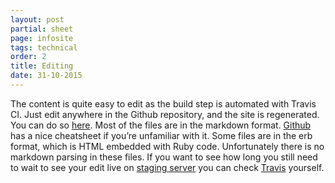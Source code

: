 ```yaml
---
layout: post
partial: sheet
page: infosite
tags: technical
order: 2
title: Editing
date: 31-10-2015
---
```

The content is quite easy to edit as the build step is automated with Travis CI. Just edit anywhere in the Github repository, and the site is regenerated. You can do so [here](https://github.com/OffCourse/offcourse-documentation/tree/master/source/content). Most of the files are in the markdown format. [Github](https://github.com/adam-p/markdown-here/wiki/Markdown-Cheatsheet) has a nice cheatsheet if you’re unfamiliar with it. Some files are in the erb format, which is HTML embedded with Ruby code. Unfortunately there is no markdown parsing in these files. If you want to see how long you still need to wait to see your edit live on [staging server](http://user-staging.offcourse.io) you can check [Travis](https://travis-ci.org/OffCourse/offcourse-documentation) yourself. 